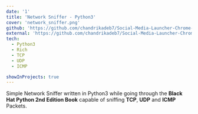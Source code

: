 ```yaml
---
date: '1'
title: 'Network Sniffer - Python3'
cover: 'network_sniffer.png'
github: 'https://github.com/chandrikadeb7/Social-Media-Launcher-Chrome-Extension'
external: 'https://github.com/chandrikadeb7/Social-Media-Launcher-Chrome-Extension'
tech:
  - Python3
  - Rich
  - TCP
  - UDP
  - ICMP

showInProjects: true
---
```


Simple Network Sniffer written in Python3 while going through the **Black Hat Python 2nd Edition Book** capable of sniffing **TCP**, **UDP** and **ICMP** Packets.
